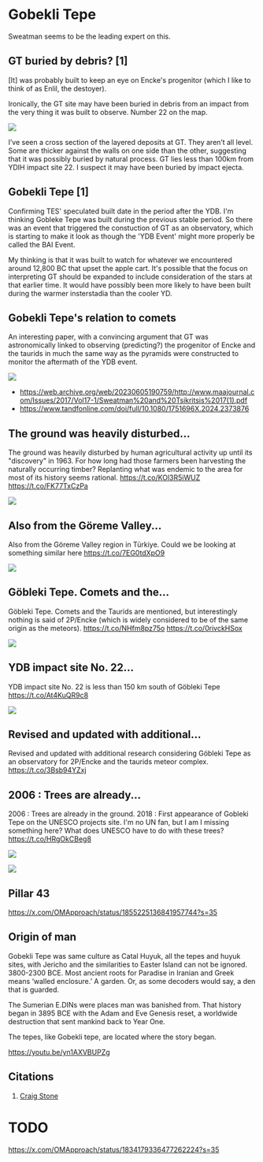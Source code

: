 # Gobekli Tepe

Sweatman seems to be the leading expert on this.

## GT buried by debris? [1]

[It] was probably built to keep an eye on Encke's progenitor (which I like to think of as Enlil, the destoyer).

Ironically, the GT site may have been buried in debris from an impact from the very thing it was built to observe. Number 22 on the map.

![](img/gt1.jpg)

I’ve seen a cross section of the layered deposits at GT. They aren’t all level. Some are thicker against the walls on one side than the other, suggesting that it was possibly buried by natural process. GT lies less than 100km from YDIH impact site 22. I suspect it may have been buried by impact ejecta.

## Gobekli Tepe [1]

Confirming TES' speculated built date in the period after the YDB. I'm thinking Gobleke Tepe was built during the previous stable period. So there was an event that triggered the constuction of GT as an observatory, which is starting to make it look as though the 'YDB Event' might more properly be called the BAI Event.

My thinking is that it was built to watch for whatever we encountered around 12,800 BC that upset the apple cart. It's possible that the focus on interpreting GT should be expanded to include consideration of the stars at that earlier time. It would have possibly been more likely to have been built during the warmer insterstadia than the cooler YD.

## Gobekli Tepe's relation to comets

An interesting paper, with a convincing argument that GT was astronomically linked to observing (predicting?) the progenitor of Encke and the taurids in much the same way as the pyramids were constructed to monitor the aftermath of the YDB event.

![](img/sweatman-gobekli-tepe.jpg)

- https://web.archive.org/web/20230605190759/http://www.maajournal.com/Issues/2017/Vol17-1/Sweatman%20and%20Tsikritsis%2017(1).pdf
- https://www.tandfonline.com/doi/full/10.1080/1751696X.2024.2373876

## The ground was heavily disturbed...

The ground was heavily disturbed by human agricultural activity up until its "discovery" in 1963. For how long had those farmers been harvesting the naturally occurring timber? Replanting what was endemic to the area for most of its history seems rational. https://t.co/KOl3R5iWUZ https://t.co/FK77TxCzPa

![](img/1800987201871786227-GP5jmuKWEAA7mPH.png)

## Also from the Göreme Valley...

Also from the Göreme Valley region in Türkiye. Could we be looking at something similar here https://t.co/7EG0tdXpO9

![](img/1825606634904891840-GVXbXA3W8AAqWlJ.jpg)

## Göbleki Tepe. Comets and the...

Göbleki Tepe. Comets and the Taurids are mentioned, but interestingly nothing is said of 2P/Encke (which is widely considered to be of the same origin as the meteors). https://t.co/NHfm8pz75o https://t.co/0rivckHSox

![](img/1820895143156969898-GUUcOwoXsAA9a_e.jpg)

## YDB impact site No. 22...

YDB impact site No. 22 is less than 150 km south of Göbleki Tepe https://t.co/At4KuQR9c8

![](img/1804969444701098375-GQyKIUvWgAAi9M_.png)

## Revised and updated with additional...

Revised and updated with additional research considering Göbleki Tepe as an observatory for 2P/Encke and the taurids meteor complex. https://t.co/3Bsb94YZxj

## 2006 : Trees are already...

2006 : Trees are already in the ground. 2018 : First appearance of Gobleki Tepe on the UNESCO projects site. I'm no UN fan, but I am I missing something here? What does UNESCO have to do with these trees? https://t.co/HRgOkCBeg8

![](img/1801231774904631638-GP9CC9cXIAAgRLo.jpg)

![](img/1801231774904631638-GP9CSC5XYAAEU6w.png)

## Pillar 43

https://x.com/OMApproach/status/1855225136841957744?s=35

## Origin of man

Gobekli Tepe was same culture as Catal Huyuk, all the tepes and huyuk sites, with Jericho and the similarities to Easter Island can not be ignored.  3800-2300 BCE.  Most ancient roots for Paradise in Iranian and Greek means ‘walled enclosure.’ A garden.  Or, as some decoders would say, a den that is guarded.  

The Sumerian E.DINs were places man was banished from.  That history began in 3895 BCE with the Adam and Eve Genesis reset, a worldwide destruction that sent mankind back to Year One.  

The tepes, like Gobekli tepe, are located where the story began.  

https://youtu.be/yn1AXVBUPZg

## Citations

1. [Craig Stone](https://nobulart.com)

# TODO

https://x.com/OMApproach/status/1834179336477262224?s=35